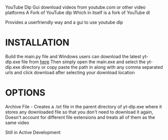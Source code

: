
YouTube Dlp Gui download videos from youtube.com or other video platforms
A Fork of YouTube dlp Which in itself is a fork of YouTube dl

Provides a userfriendly way and a gui to use youtube dlp

# INSTALLATION
Build the main.py file and Windows users can download the latest yt-dlp.exe file from [here](https://github.com/yt-dlp/yt-dlp/releases/tag/2022.09.01) 
Then simply open the main.exe and select the yt-dlp.exe directory or copy paste the path in along with any comma separated urls and click download after selecting your download location

# OPTIONS
Archive File - Creates a .txt file in the parent directory of yt-dlp.exe where it stores any downloaded file so that you don't need to download it again, Doesn't account for different file extensions and treats all of them as the same video

Still in Active Development



